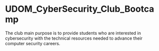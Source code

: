 # UDOM_CyberSecurity_Club_Bootcamp
The club main purpose is to provide students who are interested in cybersecurity with the technical resources needed to advance their computer security careers. 
